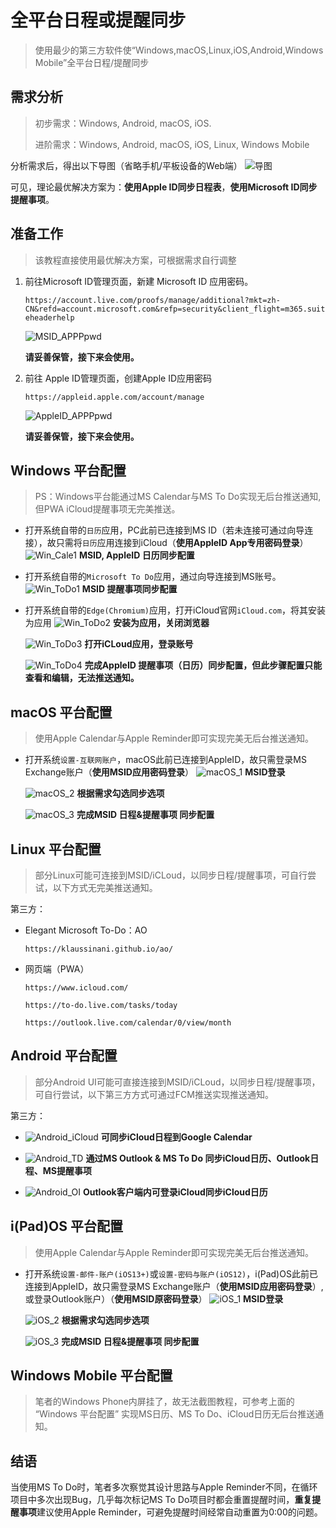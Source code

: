 # 全平台日程或提醒同步

> 使用最少的第三方软件使“Windows,macOS,Linux,iOS,Android,Windows Mobile”全平台日程/提醒同步 



## 需求分析

> 初步需求：Windows, Android, macOS, iOS.
>
> 进阶需求：Windows, Android, macOS, iOS, Linux, Windows Mobile

分析需求后，得出以下导图（省略手机/平板设备的Web端）
![导图](./xj000.assets/xmind.jpg)

可见，理论最优解决方案为：**使用Apple ID同步日程表**，**使用Microsoft ID同步提醒事项**。




## 准备工作
>  该教程直接使用最优解决方案，可根据需求自行调整

1. 前往Microsoft ID管理页面，新建 Microsoft ID 应用密码。

    `https://account.live.com/proofs/manage/additional?mkt=zh-CN&refd=account.microsoft.com&refp=security&client_flight=m365.suiteheaderhelp`

    ![MSID_APPPpwd](./xj000.assets/MSID.jpg)

    **请妥善保管，接下来会使用。**

2. 前往 Apple ID管理页面，创建Apple ID应用密码

    `https://appleid.apple.com/account/manage`

    ![AppleID_APPPpwd](./xj000.assets/AppleID.jpg)

    **请妥善保管，接下来会使用。**



## Windows 平台配置

>  PS：Windows平台能通过MS Calendar与MS To Do实现无后台推送通知,但PWA iCloud提醒事项无完美推送。

* 打开系统自带的`日历`应用，PC此前已连接到MS ID（若未连接可通过向导连接），故只需将`日历`应用连接到iCloud（**使用AppleID App专用密码登录**）
    ![Win_Cale1](./xj000.assets/Win_Cale1.jpg)
    **MSID, AppleID 日历同步配置**

* 打开系统自带的`Microsoft To Do`应用，通过向导连接到MS账号。
    ![Win_ToDo1](./xj000.assets/Win_ToDo1.jpg)
    **MSID 提醒事项同步配置**

* 打开系统自带的`Edge(Chromium)`应用，打开iCloud官网`iCloud.com`，将其安装为应用
    ![Win_ToDo2](./xj000.assets/Win_ToDo2.jpg)
    **安装为应用，关闭浏览器**

    ![Win_ToDo3](./xj000.assets/Win_ToDo3.jpg)
    **打开iCLoud应用，登录账号**

    ![Win_ToDo4](./xj000.assets/Win_ToDo4.jpg)
    **完成AppleID 提醒事项（日历）同步配置，但此步骤配置只能查看和编辑，无法推送通知。**



## macOS 平台配置

>  使用Apple Calendar与Apple Reminder即可实现完美无后台推送通知。

* 打开系统`设置-互联网账户`，macOS此前已连接到AppleID，故只需登录MS Exchange账户（**使用MSID应用密码登录**）
    ![macOS_1](./xj000.assets/macOS_1.png)
    **MSID登录**

    ![macOS_2](./xj000.assets/macOS_2.png)
    **根据需求勾选同步选项**

    ![macOS_3](./xj000.assets/macOS_3.jpg)
    **完成MSID 日程&提醒事项 同步配置**



## Linux 平台配置

>  部分Linux可能可连接到MSID/iCLoud，以同步日程/提醒事项，可自行尝试，以下方式无完美推送通知。

第三方：

* Elegant Microsoft To-Do：AO 
  
    `https://klaussinani.github.io/ao/`

* 网页端（PWA）

    `https://www.icloud.com/`

    `https://to-do.live.com/tasks/today`

    `https://outlook.live.com/calendar/0/view/month`



## Android 平台配置

> 部分Android UI可能可直接连接到MSID/iCLoud，以同步日程/提醒事项，可自行尝试，以下第三方方式可通过FCM推送实现推送通知。

第三方：

*   ![Android_iCloud](./xj000.assets/Android_iCloud.jpg)
    **可同步iCloud日程到Google Calendar**

*   ![Android_TD](./xj000.assets/Android_TD.jpg)
    **通过MS Outlook & MS To Do 同步iCloud日历、Outlook日程、MS提醒事项**

*   ![Android_OI](./xj000.assets/Android_OI.jpg)
    **Outlook客户端内可登录iCloud同步iCloud日历**



## i(Pad)OS 平台配置

> 使用Apple Calendar与Apple Reminder即可实现完美无后台推送通知。

* 打开系统`设置-邮件-账户(iOS13+)`或`设置-密码与账户(iOS12)`，i(Pad)OS此前已连接到AppleID，故只需登录MS Exchange账户（**使用MSID应用密码登录**）,或登录Outlook账户）（**使用MSID原密码登录**）
    ![iOS_1](./xj000.assets/iOS_1.png)
    **MSID登录**

    ![iOS_2](./xj000.assets/iOS_2.png)
    **根据需求勾选同步选项**

    ![iOS_3](./xj000.assets/iOS_3.png)
    **完成MSID 日程&提醒事项 同步配置**



## Windows Mobile 平台配置

> 笔者的Windows Phone内屏挂了，故无法截图教程，可参考上面的 “Windows 平台配置” 实现MS日历、MS To Do、iCloud日历无后台推送通知。


## 结语
当使用MS To Do时，笔者多次察觉其设计思路与Apple Reminder不同，在循环项目中多次出现Bug，几乎每次标记MS To Do项目时都会重置提醒时间，**重复提醒事项**建议使用Apple Reminder，可避免提醒时间经常自动重置为0:00的问题。

